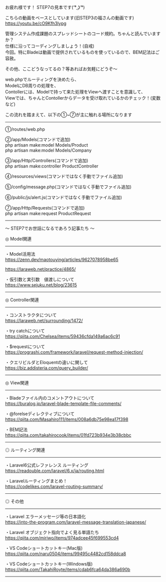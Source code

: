  お疲れ様です！
 STEP7の見本です( ͡° ͜ʖ ͡°)

 
 こちらの動画をベースとしています(旧STEP3の福さんの動画です)
 https://youtu.be/cO9Kfh3lypg


 管理システム作成課題のスプレッドシートのコード規約。ちゃんと読んでいますか？  
 仕様に沿ってコーディングしましょう！(自戒)  
 今回。特にBladeは動画で提供されているものを使っているので、BEM記法はご容赦。  


 その他、ここどうなってるの？等あればお気軽にどうぞ〜  


 web.phpでルーティングを決めたら、  
 ModelにDB周りの処理を、  
 Contollerには、Modelで持って来た処理をViewへ渡すことを意識して、  
 Viewでは、ちゃんとContollerからデータを受け取れているかのチェック！(変数など)  

 この流れを踏まえて、以下の①~⑦が主に触れる場所になります  

 --------------------------------

 ①/routes/web.php

 ②/app/Models(コマンドで追加)  
 php artisan make:model Models/Product  
 php artisan make:model Models/Company

 ③/app/Http/Controllers(コマンドで追加)  
 php artisan make:controller ProductController

 ④/resources/views(コマンドではなく手動でファイル追加)  

 ⑤/config/message.php(コマンドではなく手動でファイル追加)  

 ⑥/public/js/alert.js(コマンドではなく手動でファイル追加)  

 ⑦/app/Http/Requests(コマンドで追加)  
 php artisan make:request ProductRequest

  --------------------------------



 〜 STEP7でお世話になるであろう記事たち 〜

 ◎ Model関連

 --------------------------------
 
 ・Model活用法  
 https://zenn.dev/maotouying/articles/9627078958be65

 https://laraweb.net/practice/4865/

 ・仮引数と実引数　値渡しについて  
 https://www.sejuku.net/blog/23615


 --------------------------------



 ◎ Controller関連

 --------------------------------

 ・コンストラクタについて  
 https://laraweb.net/surrounding/1472/

 ・try catchについて  
 https://qiita.com/Chelsea/items/59436cfda149a6ac6c91

 ・$requestについて  
 https://prograshi.com/framework/laravel/request-method-injection/

 ・クエリビルダとEloquentの違いに関して  
 https://biz.addisteria.com/query_builder/

 --------------------------------


 ◎ View関連

 --------------------------------

 ・Bladeファイル内のコメントアウトについて  
 https://buralog.jp/laravel-blade-template-file-comments/

 ・@forelseディレクティブについて  
 https://qiita.com/Masahiro111/items/008a6db75e98ea17f398

 ・BEM記法  
 https://qiita.com/takahirocook/items/01fd723b934e3b38cbbc

 --------------------------------


 ◎ ルーティング関連

 --------------------------------

 ・Laravel6公式レファレンス ルーティング  
 https://readouble.com/laravel/6.x/ja/routing.html

 ・Laravelルーティングまとめ！  
 https://codelikes.com/laravel-routing-summary/


 --------------------------------


 ◎ その他

 --------------------------------

 ・Laravel エラーメッセージ等の日本語化  
 https://into-the-program.com/laravel-message-translation-japanese/

 ・Laravel オブジェクト指向でよく見る単語たち  
 https://qiita.com/miriwo/items/974adcee45f699553cd4

 ・VS Codeショートカットキー(Mac版)  
 https://qiita.com/naru0504/items/99495c4482cd158ddca8

 ・VS Codeショートカットキー(Windows版)  
 https://qiita.com/TakahiRoyte/items/cdab6fca64da386a690b

 --------------------------------